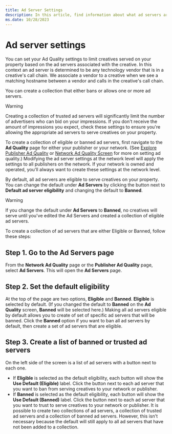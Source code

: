 ```yaml
---
title: Ad Server Settings
description: In this article, find information about what ad servers are and instructions on how to create a collection of ad servers.
ms.date: 10/28/2023
---
```


# Ad server settings

You can set your Ad Quality settings to limit creatives served on your property based on the ad servers associated with the creative. In this context an ad server is determined to be any technology vendor that is in a creative's call chain. We associate a vendor to a creative when we see a matching hostname between a vendor and calls in the creative's call chain.

You can create a collection that either bans or allows one or more ad servers.

> [!WARNING]
> Creating a collection of trusted ad servers will significantly limit the number of advertisers who can bid on your impressions. If you don't receive the amount of impressions you expect, check these settings to ensure you're allowing the appropriate ad servers to serve creatives on your property.

To create a collection of eligible or banned ad servers, first navigate to the **Ad Quality** page for either your publisher or your network. (See [Explore Publisher Ad Quality](explore-publisher-ad-quality.md) or [Network Ad Quality Screen](network-ad-quality-screen.md) for more on setting ad quality.) Modifying the ad server settings at the network level will apply the settings to all publishers on the network. If your network is owned and operated, you'll always want to create these settings at the network level.

By default, all ad servers are eligible to serve creatives on your property. You can change the default under **Ad Servers** by clicking the button next to **Default ad server eligibility** and changing the default to **Banned**.

> [!WARNING]
> If you change the default under **Ad Servers** to **Banned**, no creatives will serve until you've edited the Ad Servers and created a collection of eligible ad servers.

To create a collection of ad servers that are either Eligible or Banned, follow these steps:

## Step 1. Go to the Ad Servers page

From the **Network Ad Quality** page or the **Publisher Ad Quality** page, select **Ad Servers**. This will open the **Ad Servers** page.

## Step 2. Set the default eligibility

At the top of the page are two options, **Eligible** and **Banned**. **Eligible** is selected by default. (If you changed the default to **Banned** on the **Ad Quality** screen, **Banned** will be selected here.) Making all ad servers eligible by default allows you to create of set of specific ad servers that will be banned. Click the **Banned** option if you want to ban all ad servers by default, then create a set of ad servers that are eligible.

## Step 3. Create a list of banned or trusted ad servers

On the left side of the screen is a list of ad servers with a button next to each one.

- If **Eligible** is selected as the default eligibility, each button will show the **Use Default (Eligible)** label. Click the button next to each ad server that you want to ban from serving creatives to your network or publisher. 
- If **Banned** is selected as the default eligibility, each button will show the **Use Default (Banned)** label. Click the button next to each ad server that you want to trust to serve creatives to your network or publisher. 
It is possible to create two collections of ad servers, a collection of trusted ad servers and a collection of banned ad servers. However, this isn't necessary because the default will still apply to all ad servers that have not been added to a collection.

<!--
## Step 4. Save your ad server settings

Click **Save** to save your changes.
-->